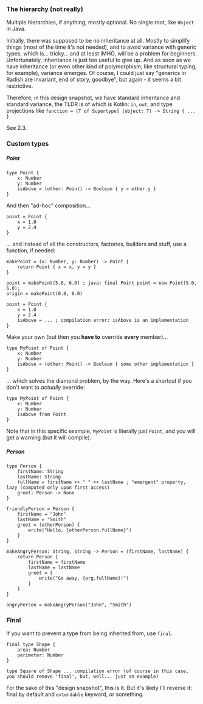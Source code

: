 ### The hierarchy (not really)

Multiple hierarchies, if anything, mostly optional. No single root, like `Object` in Java.

Initially, there was supposed to be no inheritance at all. Mostly to simplify things (most of the time it's not needed),
and to avoid variance with generic types, which is... tricky... and at least IMHO, will be a problem for beginners.
Unfortunately, inheritance is just too useful to give up. And as soon as we have inheritance
(or even other kind of polymorphism, like structural typing, for example), variance emerges.
Of course, I could just say "generics in Radish are invariant, end of story, goodbye", but again - it seems a bit restrictive.

Therefore, in this design snapshot, we have standard inheritance and standard variance, the TLDR is of which is Kotlin:
`in`, `out`, and type projections like `function = [T of Supertype] (object: T) -> String { ... }`

See 2.3.

### Custom types

##### Point

```
type Point {
    x: Number
    y: Number
    isAbove = (other: Point) -> Boolean { y > other.y }
}
```

And then "ad-hoc" composition...

```
point = Point {
    x = 1.0
    y = 2.4
}
```

... and instead of all the constructors, factories, builders and stuff, use a function, if needed:

```
makePoint = (x: Number, y: Number) -> Point {
    return Point { x = x, y = y }
}

point = makePoint(5.0, 6.0) ; java: final Point point = new Point(5.0, 6.0);
origin = makePoint(0.0, 0.0)
```

```
point = Point {
    x = 1.0
    y = 2.4
    isAbove = ... ; compilation error: isAbove is an implementation
}
```

Make your own (but then you **have to** override **every** member)...

```
type MyPoint of Point {
    x: Number
    y: Number
    isAbove = (other: Point) -> Boolean { some other implementation }
}
```

... which solves the diamond problem, by the way. Here's a shortcut if you don't want to _actually_ override:

```
type MyPoint of Point {
    x: Number
    y: Number
    isAbove from Point
}
```

Note that in this specific example, `MyPoint` is literally just `Point`, and you will get a warning (but it will compile).

##### Person

```
type Person {
    firstName: String
    lastName: String
    fullName = firstName ++ " " ++ lastName ; "emergent" property, lazy (computed only upon first access)
    greet: Person -> None
}

friendlyPerson = Person {
    firstName = "John"
    lastName = "Smith"
    greet = (otherPerson) {
        write("Hello, {otherPerson.fullName}")
    }
}

makeAngryPerson: String, String -> Person = (firstName, lastName) {
    return Person {
        firstName = firstName
        lastName = lastName
        greet = {
            write("Go away, {arg.fullName}!")
        }
    }
}

angryPerson = makeAngryPerson("John", "Smith")
```

### Final

If you want to prevent a type from being inherited from, use `final`.

```
final type Shape {
    area: Number
    perimeter: Number
}

type Square of Shape ... compilation error (of course in this case, you should remove 'final', but, well... just an example)
```

For the sake of this "design snapshot", this is it.
But it's likely I'll reverse it: final by default and `extendable` keyword, or something.
